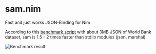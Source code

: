 # sam.nim
Fast and just works JSON-Binding for Nim

According to this [benchmark script](https://github.com/rgv151/benchmarking/blob/master/marshal_vs_manual.nim) with about 3MB JSON of World Bank dataset, sam is 1.5 - 2 times faster than stdlib modules (json, marshal)

![Benchmark result](http://storage5.static.itmages.com/i/16/0311/h_1457683380_1767990_6b13696388.png)
